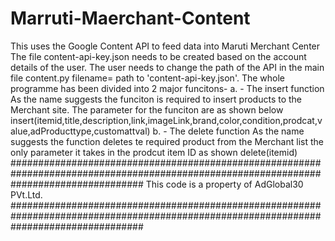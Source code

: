 # Marruti-Maerchant-Content
This uses the Google Content API to feed data into Maruti Merchant Center
The file content-api-key.json needs to be created based on the account details of the user.
The user needs to change the path of the API in the main file content.py
filename= path to 'content-api-key.json'.
The whole programme has been divided into 2 major funcitons- 
  a. - The insert function
      As the name suggests the funciton is required to insert products to the Merchant site.
      The parameter for the funciton are as shown below
      insert(itemid,title,description,link,imageLink,brand,color,condition,prodcat,value,adProducttype,customattval)
  b. -  The delete function
      As the name suggests the function deletes te required product from the Merchant list the only parameter it takes in the prodcut item       ID as shown
        delete(itemid)
########################################################################################################################################
This code is a property of AdGlobal30 PVt.Ltd.
########################################################################################################################################

